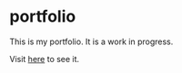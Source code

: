 # portfolio

This is my portfolio. It is a work in progress.

Visit [here](https://portfolio-asghar4415s-projects.vercel.app/profile/index.html) to see it.